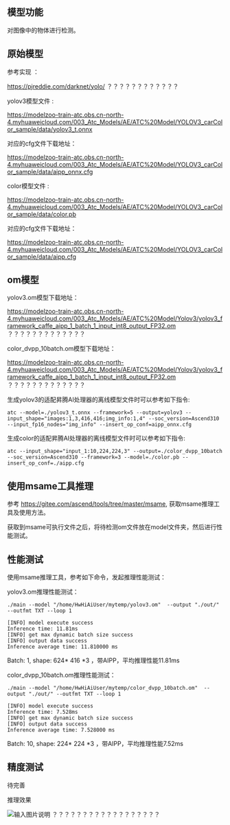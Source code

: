 ## 模型功能

 对图像中的物体进行检测。

## 原始模型

参考实现 ：

https://pjreddie.com/darknet/yolo/  ？？？？？？？？？？？？

yolov3模型文件 :

https://modelzoo-train-atc.obs.cn-north-4.myhuaweicloud.com/003_Atc_Models/AE/ATC%20Model/YOLOV3_carColor_sample/data/yolov3_t.onnx


对应的cfg文件下载地址：

https://modelzoo-train-atc.obs.cn-north-4.myhuaweicloud.com/003_Atc_Models/AE/ATC%20Model/YOLOV3_carColor_sample/data/aipp_onnx.cfg

color模型文件 :

https://modelzoo-train-atc.obs.cn-north-4.myhuaweicloud.com/003_Atc_Models/AE/ATC%20Model/YOLOV3_carColor_sample/data/color.pb

对应的cfg文件下载地址：

https://modelzoo-train-atc.obs.cn-north-4.myhuaweicloud.com/003_Atc_Models/AE/ATC%20Model/YOLOV3_carColor_sample/data/aipp.cfg


## om模型

yolov3.om模型下载地址：

https://modelzoo-train-atc.obs.cn-north-4.myhuaweicloud.com/003_Atc_Models/AE/ATC%20Model/Yolov3/yolov3_framework_caffe_aipp_1_batch_1_input_int8_output_FP32.om ？？？？？？？？？？？？？ 

color_dvpp_10batch.om模型下载地址：

https://modelzoo-train-atc.obs.cn-north-4.myhuaweicloud.com/003_Atc_Models/AE/ATC%20Model/Yolov3/yolov3_framework_caffe_aipp_1_batch_1_input_int8_output_FP32.om ？？？？？？？？？？？？？ 


生成yolov3的适配昇腾AI处理器的离线模型文件时可以参考如下指令:

```
atc --model=./yolov3_t.onnx --framework=5 --output=yolov3 --input_shape="images:1,3,416,416;img_info:1,4" --soc_version=Ascend310 --input_fp16_nodes="img_info" --insert_op_conf=aipp_onnx.cfg
```

生成color的适配昇腾AI处理器的离线模型文件时可以参考如下指令:

```
atc --input_shape="input_1:10,224,224,3" --output=./color_dvpp_10batch --soc_version=Ascend310 --framework=3 --model=./color.pb --insert_op_conf=./aipp.cfg
```

## 使用msame工具推理

参考 https://gitee.com/ascend/tools/tree/master/msame, 获取msame推理工具及使用方法。

获取到msame可执行文件之后，将待检测om文件放在model文件夹，然后进行性能测试。

## 性能测试

使用msame推理工具，参考如下命令，发起推理性能测试： 

yolov3.om推理性能测试：

```
./main --model "/home/HwHiAiUser/mytemp/yolov3.om"  --output "./out/" --outfmt TXT --loop 1
```

```
[INFO] model execute success
Inference time: 11.81ms
[INFO] get max dynamic batch size success
[INFO] output data success
Inference average time: 11.810000 ms
```

Batch: 1, shape: 624* 416 *3 ，带AIPP，平均推理性能11.81ms


color_dvpp_10batch.om推理性能测试：

```
./main --model "/home/HwHiAiUser/mytemp/color_dvpp_10batch.om"  --output "./out/" --outfmt TXT --loop 1
```

```
[INFO] model execute success
Inference time: 7.528ms
[INFO] get max dynamic batch size success
[INFO] output data success
Inference average time: 7.528000 ms
```

Batch: 10, shape: 224* 224 *3 ，带AIPP，平均推理性能7.52ms

## 精度测试

待完善

推理效果

![输入图片说明](https://images.gitee.com/uploads/images/2020/1116/160411_c5731771_8113712.jpeg "yolo-caffe.jpg") ？？？？？？？？？？？？？？？？？？


